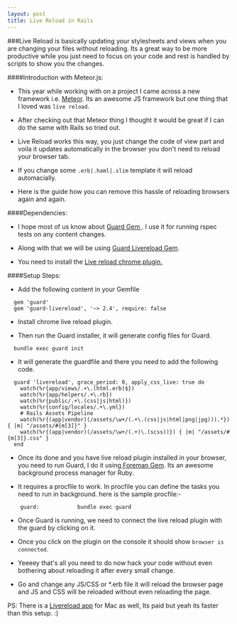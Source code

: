 ```yaml
---
layout: post
title: Live Reload in Rails
---
```

###Live Reload is basically updating your stylesheets and views when you are changing your files without reloading. Its a great way to be more productive while you just need to focus on your code and rest is handled by scripts to show you the changes. 

####Introduction with Meteor.js:

* This year while working with on a project I came across a new framework i.e. <a href="https://www.meteor.com/" target="_blank">Meteor</a>. Its an awesome JS framework but one thing that I loved was `live reload`. 

* After checking out that Meteor thing I thought it would be great if I can do the same with Rails so tried out.

* Live Reload works this way, you just change the code of view part and voila it updates automatically in the browser you don't need to reload your browser tab. 

* If you change some `.erb|.haml|.slim` template it will reload automacially.

* Here is the guide how you can remove this hassle of reloading browsers again and again.

####Dependencies:

* I hope most of us know about <a href="https://github.com/guard/guard" target="_blank"> Guard Gem </a>. I use it for running rspec tests on any content changes.

* Along with that we will be using <a href="https://github.com/guard/guard-livereload" target="_blank"> Guard Livereload Gem</a>.

* You need to install the <a href="https://chrome.google.com/webstore/detail/livereload/jnihajbhpnppcggbcgedagnkighmdlei?hl=en" target="_blank">Live reload chrome plugin.</a>

####Setup Steps:

* Add the following content in your Gemfile

```
  gem 'guard'
  gem 'guard-livereload', '~> 2.4', require: false
```

* Install chrome live reload plugin.

* Then run the Guard installer, it will generate config files for Guard.

```
  bundle exec guard init
```

* It will generate the guardfile and there you need to add the following code.

```
  guard 'livereload', grace_period: 0, apply_css_live: true do
    watch(%r{app/views/.+\.(html.erb)$})
    watch(%r{app/helpers/.+\.rb})
    watch(%r{public/.+\.(css|js|html)})
    watch(%r{config/locales/.+\.yml})
    # Rails Assets Pipeline
    watch(%r{(app|vendor)(/assets/\w+/(.+\.(css|js|html|png|jpg))).*}) { |m| "/assets/#{m[3]}" }
    watch(%r{(app|vendor)(/assets/\w+/(.+)\.(scss))}) { |m| "/assets/#{m[3]}.css" }
  end
```

* Once its done and you have live reload plugin installed in your browser, you need to run Guard, I do it using<a href="https://github.com/ddollar/foreman" target="_blank"> Foreman Gem</a>. Its an awesome background process manager for Ruby.

* It requires a procfile to work. In procfile you can define the tasks you need to run in background. here is the sample procfile:-

```
    guard:            bundle exec guard
```

* Once Guard is running, we need to connect the live reload plugin with the guard by clicking on it.

* Once you click on the plugin on the console it should show `browser is connected`.

* Yeeeey that's all you need to do now hack your code without even bothering about reloading it after every small change. 

* Go and change any JS/CSS or *.erb file it will reload the browser page and JS and CSS will be reloaded without even reloading the page.

PS: There is a <a href="http://livereload.com/" target="_blank"> Livereload app</a> for Mac as well, Its paid but yeah its faster than this setup. :) 


